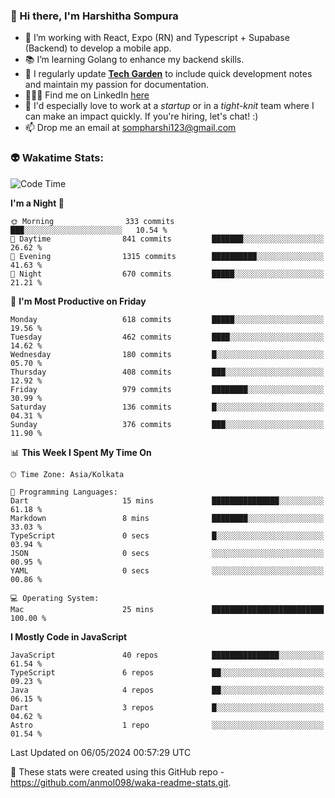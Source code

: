 ### 👋 Hi there, I'm Harshitha Sompura

- 🔧 I’m working with React, Expo (RN) and Typescript + Supabase (Backend) to develop a mobile app.
- 📚 I’m learning Golang to enhance my backend skills.
- 🌾 I regularly update **<u>[Tech Garden](https://tech-garden-hs.vercel.app/)</u>** to include quick development notes and maintain my passion for documentation.
- 👩🏻‍💻 Find me on LinkedIn <u>[here](https://www.linkedin.com/in/harshithasompura/)</u>
- 🐣 I'd especially love to work at a _startup_ or in a _tight-knit_ team where I can make an impact quickly. If you're hiring, let's chat! :)
- 📫 Drop me an email at [sompharshi123@gmail.com](mailto:sompharshi123@gmail.com)

### 👽 Wakatime Stats:
<!--START_SECTION:waka-->
![Code Time](http://img.shields.io/badge/Code%20Time-75%20hrs%2057%20mins-blue)

**I'm a Night 🦉** 

```text
🌞 Morning                333 commits         ███░░░░░░░░░░░░░░░░░░░░░░   10.54 % 
🌆 Daytime                841 commits         ███████░░░░░░░░░░░░░░░░░░   26.62 % 
🌃 Evening                1315 commits        ██████████░░░░░░░░░░░░░░░   41.63 % 
🌙 Night                  670 commits         █████░░░░░░░░░░░░░░░░░░░░   21.21 % 
```
📅 **I'm Most Productive on Friday** 

```text
Monday                   618 commits         █████░░░░░░░░░░░░░░░░░░░░   19.56 % 
Tuesday                  462 commits         ████░░░░░░░░░░░░░░░░░░░░░   14.62 % 
Wednesday                180 commits         █░░░░░░░░░░░░░░░░░░░░░░░░   05.70 % 
Thursday                 408 commits         ███░░░░░░░░░░░░░░░░░░░░░░   12.92 % 
Friday                   979 commits         ████████░░░░░░░░░░░░░░░░░   30.99 % 
Saturday                 136 commits         █░░░░░░░░░░░░░░░░░░░░░░░░   04.31 % 
Sunday                   376 commits         ███░░░░░░░░░░░░░░░░░░░░░░   11.90 % 
```


📊 **This Week I Spent My Time On** 

```text
🕑︎ Time Zone: Asia/Kolkata

💬 Programming Languages: 
Dart                     15 mins             ███████████████░░░░░░░░░░   61.18 % 
Markdown                 8 mins              ████████░░░░░░░░░░░░░░░░░   33.03 % 
TypeScript               0 secs              █░░░░░░░░░░░░░░░░░░░░░░░░   03.94 % 
JSON                     0 secs              ░░░░░░░░░░░░░░░░░░░░░░░░░   00.95 % 
YAML                     0 secs              ░░░░░░░░░░░░░░░░░░░░░░░░░   00.86 % 

💻 Operating System: 
Mac                      25 mins             █████████████████████████   100.00 % 
```

**I Mostly Code in JavaScript** 

```text
JavaScript               40 repos            ███████████████░░░░░░░░░░   61.54 % 
TypeScript               6 repos             ██░░░░░░░░░░░░░░░░░░░░░░░   09.23 % 
Java                     4 repos             ██░░░░░░░░░░░░░░░░░░░░░░░   06.15 % 
Dart                     3 repos             █░░░░░░░░░░░░░░░░░░░░░░░░   04.62 % 
Astro                    1 repo              ░░░░░░░░░░░░░░░░░░░░░░░░░   01.54 % 
```




 Last Updated on 06/05/2024 00:57:29 UTC
<!--END_SECTION:waka-->

👀 These stats were created using this GitHub repo - https://github.com/anmol098/waka-readme-stats.git. 
